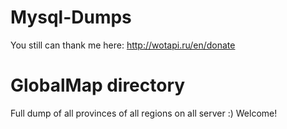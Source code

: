 Mysql-Dumps
===========

You still can thank me here: http://wotapi.ru/en/donate

GlobalMap directory
=========
Full dump of all provinces of all regions on all server :)
Welcome!

